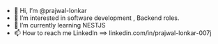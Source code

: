 - 👋 Hi, I’m @prajwal-lonkar
- 👀 I’m interested in software development , Backend roles.
- 🌱 I’m currently learning NESTJS
- 📫 How to reach me LinkedIn ==> linkedin.com/in/prajwal-lonkar-007j

<!---
prajwal-lonkar/prajwal-lonkar is a ✨ special ✨ repository because its `README.md` (this file) appears on your GitHub profile.
You can click the Preview link to take a look at your changes.
--->
